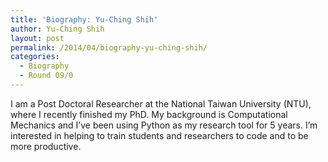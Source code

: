 ```yaml
---
title: 'Biography: Yu-Ching Shih'
author: Yu-Ching Shih
layout: post
permalink: /2014/04/biography-yu-ching-shih/
categories:
  - Biography
  - Round 09/0
---
```

I am a Post Doctoral Researcher at the National Taiwan University (NTU), where I recently finished my PhD. My background is Computational Mechanics and I&#8217;ve been using Python as my research tool for 5 years. I&#8217;m interested in helping to train students and researchers to code and to be more productive.